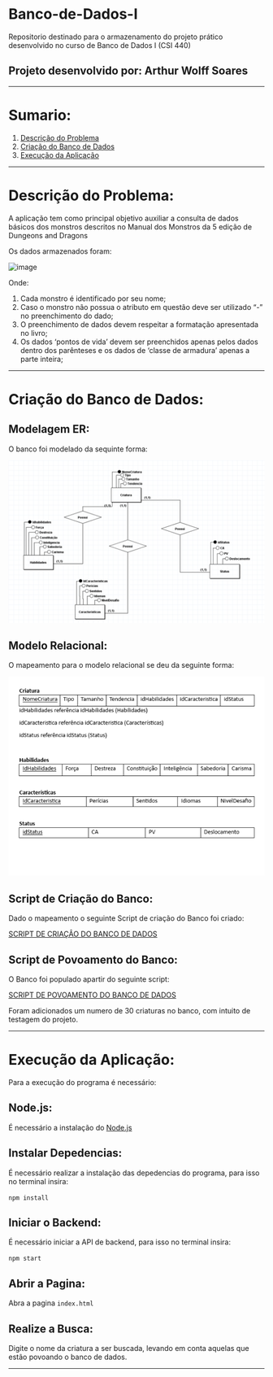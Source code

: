 # Banco-de-Dados-I
Repositorio destinado para o armazenamento do projeto prático desenvolvido no curso de Banco de Dados I (CSI 440)
## Projeto desenvolvido por: Arthur Wolff Soares

---

# Sumario:

1. [Descrição do Problema](https://github.com/arthur-wolff/Banco-de-Dados-I/tree/main#descri%C3%A7%C3%A3o-do-problema)
2. [Criação do Banco de Dados](https://github.com/arthur-wolff/Banco-de-Dados-I/tree/main#cria%C3%A7%C3%A3o-do-banco-de-dados)
3. [Execução da Aplicação](https://github.com/arthur-wolff/Banco-de-Dados-I/tree/main#execu%C3%A7%C3%A3o-da-aplica%C3%A7%C3%A3o)


---

# Descrição do Problema:

A aplicação tem como principal objetivo auxiliar a consulta de dados básicos dos monstros descritos no Manual dos Monstros da 5 edição de Dungeons and Dragons

Os dados armazenados foram:

![image](https://github.com/arthur-wolff/Banco-de-Dados-I/assets/106398646/bc22ccf2-0d7d-4ac6-90e5-1139fd11855b)

Onde: 
  1. Cada monstro é identificado por seu nome;
  2. Caso o monstro não possua o atributo em questão deve ser utilizado “-” no preenchimento do dado; 
  3. O preenchimento de dados devem respeitar a formatação apresentada no livro;
  4. Os dados ‘pontos de vida’ devem ser preenchidos apenas pelos dados dentro dos parênteses e os  dados de ‘classe de armadura’ apenas a parte inteira;


---

# Criação do Banco de Dados:
## Modelagem ER:
O banco foi modelado da sequinte forma:

![alt text](db/Modelagens_BD_Trab_Pratico/BD_Manula_de_Monstros_ER.png "MODELAGEM ER")

## Modelo Relacional:
O mapeamento para o modelo relacional se deu da seguinte forma:

![alt text](db/Modelagens_BD_Trab_Pratico/Mapeamento_Relacional.png "MODELO RELACIONAL")

## Script de Criação do Banco:
Dado o mapeamento o seguinte Script de criação do Banco foi criado:

[SCRIPT DE CRIAÇÂO DO BANCO DE DADOS](db/Modelagens_BD_Trab_Pratico/Scripts_DB/Script_criação_do_banco.sql)

## Script de Povoamento do Banco:
O Banco foi populado apartir do seguinte script:

[SCRIPT DE POVOAMENTO DO BANCO DE DADOS](db/Modelagens_BD_Trab_Pratico/Scripts_DB/Script_Povoar_Banco.sql)

Foram adicionados um numero de 30 criaturas no banco, com intuito de testagem do projeto.

---

# Execução da Aplicação:
Para a execução do programa é necessário:

## Node.js:
É necessário a instalação do [Node.js](https://nodejs.org/en)

## Instalar Depedencias:
É necessário realizar a instalação das depedencias do programa, para isso no terminal insira:

```npm install```


## Iniciar o Backend:
É necessário iniciar a API de backend, para isso no terminal insira:

```npm start```

## Abrir a Pagina:
Abra a pagina ```index.html```

## Realize a Busca:
Digite o nome da criatura a ser buscada, levando em conta aquelas que estão povoando o banco de dados.

---






